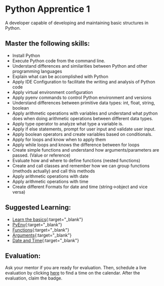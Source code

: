 # Python Apprentice 1

A developer capable of developing and maintaining basic structures in Python.

## Master the following skills:

* Install Python
* Execute Python code from the command line.
* Understand differences and similarities between Python and other programming languages
* Explain what can be accomplished with Python
* Apply IDE Configuration to facilitate the writing and analysis of Python code
* Apply virtual environment configuration
* Apply pyenv commands to control Python environment and versions
* Understand differences between primitive data types: int, float, string, boolean
* Apply arithmetic operations with variables and understand what python does when doing arithmetic operations between different data types.
* Apply type operator to analyze what type a variable is.
* Apply if else statements, prompt for user input and validate user input.
* Apply boolean operators and create variables based on conditionals.
* Apply for loops and know when to apply them
* Apply while loops and knows the difference between for loops
* Create simple functions and understand how arguments/parameters are passed. (Value or reference)
* Evaluate how and where to define functions (nested functions)
* Create and call classes and remember how we can group functions (methods actually) and call this methods
* Apply arithmetic operations with date
* Apply arithmetic operations with time
* Create different Formats for date and time (string->object and vice versa)

## Suggested Learning:

* [Learn the basics](https://www.learnpython.org/){:target="_blank"}
* [PyEnv](https://github.com/pyenv/pyenv#simple-python-version-management-pyenv){:target="_blank"}
* [Functions](https://www.programiz.com/python-programming/function){:target="_blank"}
* [Arguments](https://www.programiz.com/python-programming/function-argument){:target="_blank"}
* [Date and Time](https://www.programiz.com/python-programming/datetime){:target="_blank"}

## Evaluation:

Ask your mentor if you are ready for evaluation. Then, schedule a live evaluation by clicking [here](http://evals.codex.academy) to find a time on the calendar. After the evaluation, claim the badge.